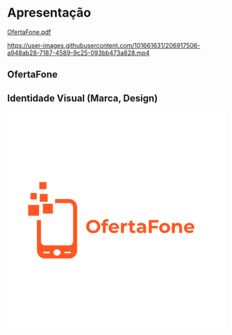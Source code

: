 # Apresentação

[OfertaFone.pdf](https://github.com/ICEI-PUC-Minas-PMV-ADS/oferta_fone/files/10202729/OfertaFone.pdf)

https://user-images.githubusercontent.com/101661631/206917506-a948ab28-7187-4589-9c25-093bb473a828.mp4


## OfertaFone

## Identidade Visual (Marca, Design)

![alt text](../docs/img/LogoProject/SGN_09_05_2022_1662421850206.png)
